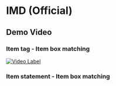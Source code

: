 # IMD (Official)

## Demo Video

### Item tag - Item box matching 

[![Video Label](http://img.youtube.com/vi/Bl-5MFy_XhY/0.jpg)](https://youtu.be/Bl-5MFy_XhY)

### Item statement - Item box matching

